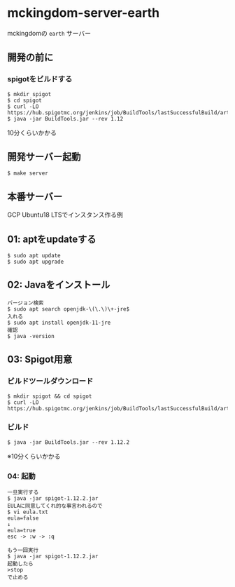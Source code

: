 # mckingdom-server-earth
mckingdomの `earth` サーバー

## 開発の前に
### spigotをビルドする
```
$ mkdir spigot
$ cd spigot
$ curl -LO https://hub.spigotmc.org/jenkins/job/BuildTools/lastSuccessfulBuild/artifact/target/BuildTools.jar
$ java -jar BuildTools.jar --rev 1.12
```
10分くらいかかる


## 開発サーバー起動
```
$ make server
```

## 本番サーバー
GCP Ubuntu18 LTSでインスタンス作る例

## 01: aptをupdateする
```
$ sudo apt update
$ sudo apt upgrade
```

## 02: Javaをインストール
```
バージョン検索
$ sudo apt search openjdk-\(\.\)\+-jre$
入れる
$ sudo apt install openjdk-11-jre
確認
$ java -version
```

## 03: Spigot用意
### ビルドツールダウンロード
```
$ mkdir spigot && cd spigot
$ curl -LO https://hub.spigotmc.org/jenkins/job/BuildTools/lastSuccessfulBuild/artifact/target/BuildTools.jar
```

### ビルド
```
$ java -jar BuildTools.jar --rev 1.12.2
```
※10分くらいかかる

### 04: 起動
```
一旦実行する
$ java -jar spigot-1.12.2.jar
EULAに同意してくれ的な事言われるので
$ vi eula.txt
eula=false
↓
eula=true
esc -> :w -> :q

もう一回実行
$ java -jar spigot-1.12.2.jar
起動したら
>stop
で止める
```